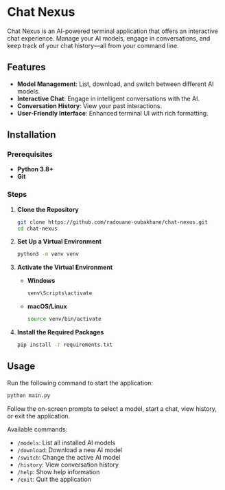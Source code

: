 # Chat Nexus

Chat Nexus is an AI-powered terminal application that offers an interactive chat experience. Manage your AI models, engage in conversations, and keep track of your chat history—all from your command line.

## Features

- **Model Management**: List, download, and switch between different AI models.
- **Interactive Chat**: Engage in intelligent conversations with the AI.
- **Conversation History**: View your past interactions.
- **User-Friendly Interface**: Enhanced terminal UI with rich formatting.

## Installation

### Prerequisites

- **Python 3.8+**
- **Git**

### Steps

1. **Clone the Repository**

   ```bash
   git clone https://github.com/radouane-oubakhane/chat-nexus.git
   cd chat-nexus
   ```

2. **Set Up a Virtual Environment**

    ```bash
    python3 -m venv venv
    ```

3. **Activate the Virtual Environment**

    - **Windows**

      ```bash
      venv\Scripts\activate
      ```

    - **macOS/Linux**

      ```bash
      source venv/bin/activate
      ```

4. **Install the Required Packages**

    ```bash
    pip install -r requirements.txt
    ```

## Usage

Run the following command to start the application:

```bash
python main.py
```

Follow the on-screen prompts to select a model, start a chat, view history, or exit the application.

Available commands:

- `/models`: List all installed AI models
- `/download`: Download a new AI model
- `/switch`: Change the active AI model
- `/history`: View conversation history
- `/help`: Show help information
- `/exit`: Quit the application
